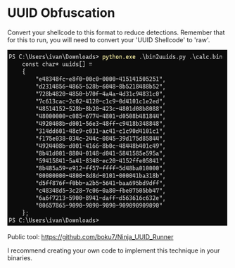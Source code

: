 # UUID Obfuscation

Convert your shellcode to this format to reduce detections.
Remember that for this to run, you will need to convert your 'UUID Shellcode' to 'raw'.

<img src="images/uuid.png" width="500px" height="400px">

Public tool:
https://github.com/boku7/Ninja_UUID_Runner

I recommend creating your own code to implement this technique in your binaries.
